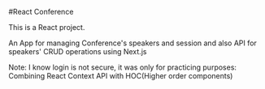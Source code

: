 #React Conference

This is a React project.

An App for managing Conference's speakers and session and also API for speakers' CRUD operations using Next.js

Note: I know login is not secure, it was only for practicing purposes: Combining React Context API with HOC(Higher order components)

